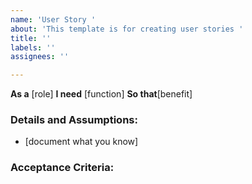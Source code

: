 ```yaml
---
name: 'User Story '
about: 'This template is for creating user stories '
title: ''
labels: ''
assignees: ''

---
```


**As a** [role]
**I need** [function] 
**So that**[benefit] 

### Details and Assumptions: 
* [document what you know] 

### Acceptance Criteria:

